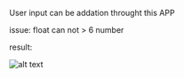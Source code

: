 User input can be addation throught this APP

issue: float can not > 6 number

result: 

![alt text](https://github.com/showoowohs/addition_tool/tree/master/result/result.png)
